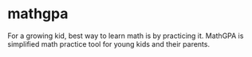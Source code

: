 # mathgpa
For a growing kid, best way to learn math is by practicing it. MathGPA is simplified math practice tool for young kids and their parents.
